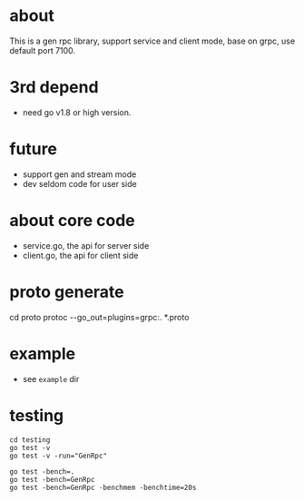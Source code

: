 # about
This is a gen rpc library, support service and client mode, base on grpc, use default port 7100.

# 3rd depend
- need go v1.8 or high version.

# future
- support gen and stream mode
- dev seldom code for user side

# about core code
- service.go, the api for server side
- client.go, the api for client side

# proto generate
cd proto
protoc --go_out=plugins=grpc:. *.proto

# example
- see `example` dir

# testing
```
cd testing
go test -v
go test -v -run="GenRpc"

go test -bench=.
go test -bench=GenRpc
go test -bench=GenRpc -benchmem -benchtime=20s

```

